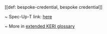 [[def: bespoke-credential, bespoke credential]]

~ Spec-Up-T link: <a href='https://weboftrust.github.io/WOT-terms/docs/glossary/bespoke-credential'>here</a>

~ More in <a href="https://weboftrust.github.io/WOT-terms/docs/glossary/bespoke-credential">extended KERI glossary</a>
